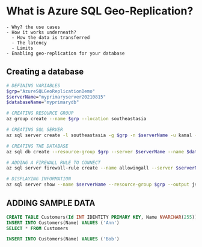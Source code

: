 # What is Azure SQL Geo-Replication?
    - Why? the use cases
    - How it works underneath?
      - How the data is transferred
      - The latency
      - Limits
    - Enabling geo-replication for your database


## Creating a database
```bash
# DEFINING VARIABLES
$grp="AzureSQLGeoReplicationDemo"
$serverName="myprimaryserver20210815"
$databaseName="myprimarydb"

# CREATING RESOURCE GROUP
az group create --name $grp --location southeastasia

# CREATING SQL SERVER
az sql server create -l southeastasia -g $grp -n $serverName -u kamal -p Hello@12345#

# CREATING THE DATABASE
az sql db create --resource-group $grp --server $serverName --name $databaseName --edition Standard --zone-redundant false --backup-storage-redundancy Local

# ADDING A FIREWALL RULE TO CONNECT
az sql server firewall-rule create --name allowingall --server $serverName --resource-group $grp --start-ip-address 0.0.0.0 --end-ip-address 255.255.255.255

# DISPLAYING INFORMATION
az sql server show --name $serverName --resource-group $grp --output json --query '[fullyQualifiedDomainName, administratorLogin]'


```
## ADDING SAMPLE DATA
```sql
CREATE TABLE Customers(Id INT IDENTITY PRIMARY KEY, Name NVARCHAR(255))
INSERT INTO Customers(Name) VALUES ('Ann')
SELECT * FROM Customers

INSERT INTO Customers(Name) VALUES ('Bob')
```
